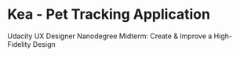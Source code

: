 # Kea - Pet Tracking Application
Udacity UX Designer Nanodegree Midterm: Create &amp; Improve a High-Fidelity Design

